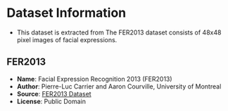 # Dataset Information

- This dataset is extracted from The FER2013 dataset consists of 48x48 pixel images of facial expressions.

## FER2013

- **Name**: Facial Expression Recognition 2013 (FER2013)
- **Author**: Pierre-Luc Carrier and Aaron Courville, University of Montreal
- **Source**: [FER2013 Dataset](https://www.kaggle.com/datasets/msambare/fer2013)
- **License**: Public Domain
